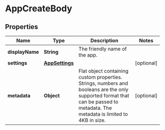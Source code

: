 

# AppCreateBody


## Properties

| Name | Type | Description | Notes |
|------------ | ------------- | ------------- | -------------|
|**displayName** | **String** | The friendly name of the app. |  |
|**settings** | [**AppSettings**](AppSettings.md) |  |  [optional] |
|**metadata** | **Object** | Flat object containing custom properties. Strings, numbers and booleans  are the only supported format that can be passed to metadata. The metadata is limited to 4KB in size.  |  [optional] |



